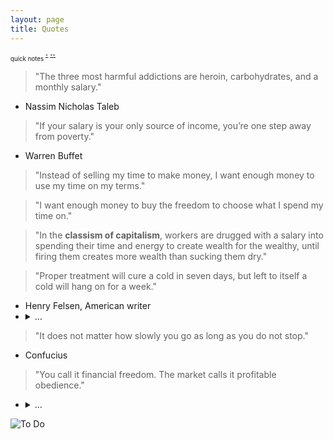 ```yaml
---
layout: page
title: Quotes
---
```


<sup><sub>
  quick notes
  <sup><sup><a href="{{site.baseurl}}{% link pages/dots-mapping.md %}#quick-notes">+</a></sup></sup>
  <sup><sup><a href="{{site.baseurl}}{% link pages/quick-notes.md %}">++</a></sup></sup>
</sub></sup>

> "The three most harmful addictions are heroin, carbohydrates, and a monthly salary."
  - Nassim Nicholas Taleb

> "If your salary is your only source of income, you’re one step away from poverty."
  - Warren Buffet

> "Instead of selling my time to make money, I want enough money to use my time on my terms."

> "I want enough money to buy the freedom to choose what I spend my time on."

> "In the __classism of capitalism__, workers are drugged with a salary into spending their time and energy to create wealth for the wealthy, until firing them creates more wealth than sucking them dry."

> "Proper treatment will cure a cold in seven days, but left to itself a cold will hang on for a week."
  - Henry Felsen, American writer
  - <details><summary>...</summary>
      "Quote about the inevitable and the illusion of control."
      <a href="#2025a08m19d-20250819093820">§</a> <a id="2025a08m19d-20250819093820"></a>
      <sup><a href="{{site.baseurl}}{% link pages/quotes.md %}#2025a08m19d-20250819093859">+</a></sup>
      <br>
      <br>
      <i>"Um resfriado adequadamente tratado dura sete dias, mas deixado a si mesmo, cura-se em uma semana."</i>
      <br>
      Citação sobre o inevitável e a ilusão de controle.
    </details>

> "It does not matter how slowly you go as long as you do not stop."
  - Confucius

> "You call it financial freedom. The market calls it profitable obedience."
  - <details><summary>...</summary>
      <ul>
        <li>"If everyone thinks the same way, then no one is really thinking."</li>
        <li>
          "The most dangerous illusion is thinking that you are in control."
          <a href="#2025a08m19d-20250819093859">§</a> <a id="2025a08m19d-20250819093859"></a>
          <sup><a href="{{site.baseurl}}{% link pages/quotes.md %}#2025a08m19d-20250819093820">+</a></sup>
        </li>
        <li>"The key is not to be the smartest in the room but to be the most disciplined."</li>
      </ul>
      <details><summary>...</summary>
        <ul>
          <li>"Você chama de liberdade financeira. O mercado chama de obediência lucrativa."</li>
          <ul>
            <li>“Se todos pensam igual, então ninguém está pensando.”</li>
            <li>“A ilusão mais perigosa é acreditar que se está no controle.”</li>
            <li>“O segredo não é ser o mais esperto da sala, mas o mais disciplinado.”</li>
          </ul>
        </ul>
      </details>
    </details>


![To Do](https://github.com/user-attachments/assets/efef6d4d-4190-4c81-b148-33ce9b73c44c)

